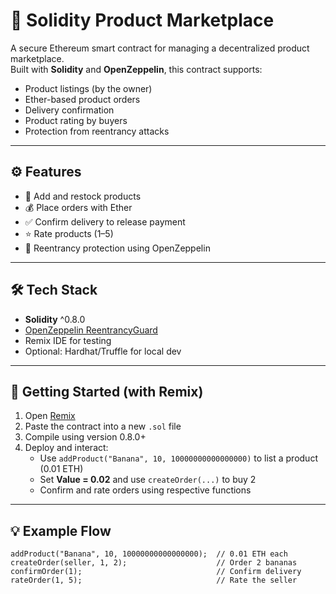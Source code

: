 # 🛒 Solidity Product Marketplace

A secure Ethereum smart contract for managing a decentralized product marketplace.  
Built with **Solidity** and **OpenZeppelin**, this contract supports:

- Product listings (by the owner)
- Ether-based product orders
- Delivery confirmation
- Product rating by buyers
- Protection from reentrancy attacks

---

## ⚙ Features

- 🧾 Add and restock products
- 💰 Place orders with Ether
- ✅ Confirm delivery to release payment
- ⭐ Rate products (1–5)
- 🔐 Reentrancy protection using OpenZeppelin

---

## 🛠 Tech Stack

- **Solidity** ^0.8.0
- [OpenZeppelin ReentrancyGuard](https://docs.openzeppelin.com/contracts/4.x/api/security#ReentrancyGuard)
- Remix IDE for testing
- Optional: Hardhat/Truffle for local dev

---

## 🚀 Getting Started (with Remix)

1. Open [Remix](https://remix.ethereum.org)
2. Paste the contract into a new `.sol` file
3. Compile using version 0.8.0+
4. Deploy and interact:
   - Use `addProduct("Banana", 10, 10000000000000000)` to list a product (0.01 ETH)
   - Set **Value = 0.02** and use `createOrder(...)` to buy 2
   - Confirm and rate orders using respective functions

---

## 💡 Example Flow

```solidity
addProduct("Banana", 10, 10000000000000000);  // 0.01 ETH each
createOrder(seller, 1, 2);                    // Order 2 bananas
confirmOrder(1);                              // Confirm delivery
rateOrder(1, 5);                              // Rate the seller
